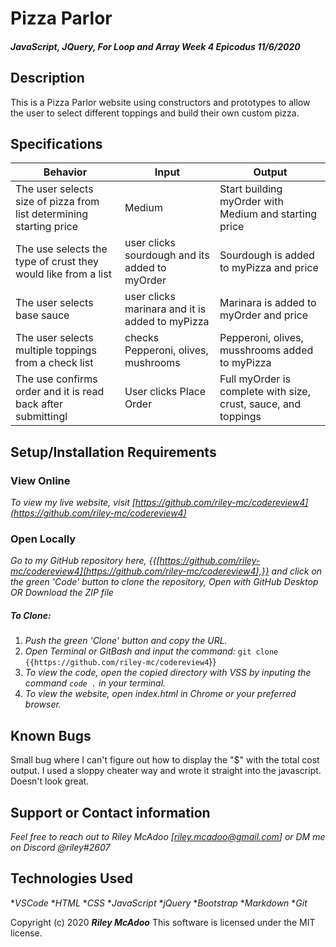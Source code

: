 # Pizza Parlor

#### _JavaScript, JQuery, For Loop and Array Week 4 Epicodus 11/6/2020_

## Description
This is a Pizza Parlor website using constructors and prototypes to allow the user to select different toppings and build their own custom pizza. 



## Specifications

| Behavior | Input | Output |
|------------------------|-----------------|---------------------|
| The user selects size of pizza from list determining starting price | Medium | Start building myOrder with Medium and starting price |
| The use selects the type of crust they would like from a list | user clicks sourdough and its added to myOrder | Sourdough is added to myPizza and price |
| The user selects base sauce | user clicks marinara and it is added to myPizza | Marinara is added to myOrder and price |
| The user selects multiple toppings from a check list | checks Pepperoni, olives, mushrooms | Pepperoni, olives, musshrooms added to myPizza |
| The use confirms order and it is read back after submittingl | User clicks Place Order | Full myOrder is complete with size, crust, sauce, and toppings |


## Setup/Installation Requirements

### View Online

_To view my live website, visit [https://github.com/riley-mc/codereview4](https://github.com/riley-mc/codereview4)_

### Open Locally

_Go to my GitHub repository here, {{[https://github.com/riley-mc/codereview4](https://github.com/riley-mc/codereview4),}} and click on the green 'Code' button to clone the repository, Open with GitHub Desktop OR Download the ZIP file_

##### To Clone:
1. _Push the green 'Clone' button and copy the URL._
2. _Open Terminal or GitBash and input the command:_ `git clone {{https://github.com/riley-mc/codereview4`}}
3. _To view the code, open the copied directory with VSS by inputing the command `code .` in your terminal._
4. _To view the website, open index.html in Chrome or your preferred browser._


## Known Bugs

Small bug where I can't figure out how to display the "$" with the total cost output. I used a sloppy cheater way and wrote it straight into the javascript. Doesn't look great.


## Support or Contact information

_Feel free to reach out to Riley McAdoo [riley.mcadoo@gmail.com] or DM me on Discord @riley#2607_

## Technologies Used

*_VSCode_
*_HTML_
*_CSS_
*_JavaScript_
*_jQuery_
*_Bootstrap_
*_Markdown_
*_Git_

Copyright (c) 2020 **_Riley McAdoo_**
This software is licensed under the MIT license.